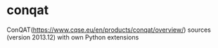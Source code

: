 conqat
======

ConQAT(https://www.cqse.eu/en/products/conqat/overview/) sources (version 2013.12) with own Python extensions
